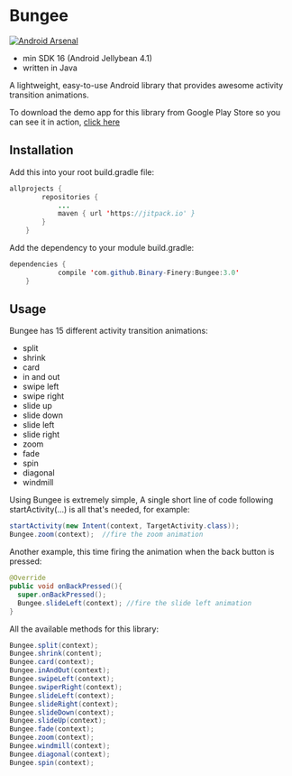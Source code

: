 # Bungee

[![Android Arsenal](https://img.shields.io/badge/Android%20Arsenal-Bungee-brightgreen.svg?style=flat)](https://android-arsenal.com/details/1/6625)
- min SDK 16 (Android Jellybean 4.1)
- written in Java

A lightweight, easy-to-use Android library that provides awesome activity transition animations.

To download the demo app for this library from Google Play Store so you can see it in action, [click here](https://play.google.com/store/apps/details?id=com.spencerstudios.bungeelibrarydemo)


## Installation

Add this into your root build.gradle file:

```java
allprojects {
		repositories {
			...
			maven { url 'https://jitpack.io' }
		}
	}
```

Add the dependency to your module build.gradle:

```java
dependencies {
	        compile 'com.github.Binary-Finery:Bungee:3.0'
	}
```

## Usage

Bungee has 15 different activity transition animations:
- split
- shrink
- card
- in and out
- swipe left
- swipe right
- slide up
- slide down
- slide left
- slide right
- zoom
- fade
- spin
- diagonal
- windmill

Using Bungee is extremely simple, A single short line of code following startActivity(...) is all that's needed, for example:

```java
startActivity(new Intent(context, TargetActivity.class));
Bungee.zoom(context);  //fire the zoom animation
```

Another example, this time firing the animation when the back button is pressed:

```java
@Override
public void onBackPressed(){
  super.onBackPressed();
  Bungee.slideLeft(context); //fire the slide left animation
}
```
All the available methods for this library:

```java
Bungee.split(context);
Bungee.shrink(content);
Bungee.card(context);
Bungee.inAndOut(context);
Bungee.swipeLeft(context);
Bungee.swiperRight(context);
Bungee.slideLeft(context); 
Bungee.slideRight(context); 
Bungee.slideDown(context);
Bungee.slideUp(context);
Bungee.fade(context);
Bungee.zoom(context);
Bungee.windmill(context);
Bungee.diagonal(context);
Bungee.spin(context);
```


